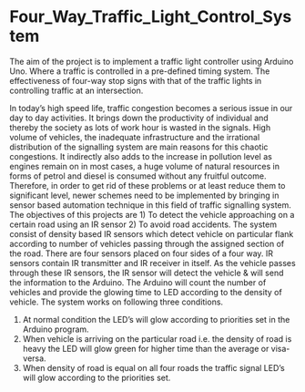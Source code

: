# Four_Way_Traffic_Light_Control_System
The aim of the project is to implement a traffic light controller using Arduino Uno. Where a traffic is controlled in a pre-defined timing system. The effectiveness of four-way stop signs with that of the traffic lights in controlling traffic at an intersection.

In today’s high speed life, traffic congestion becomes a serious issue in our day to day activities. It brings down the productivity of individual and thereby the society as lots of work hour is wasted in the signals. High volume of vehicles, the inadequate infrastructure and the irrational distribution of the signalling system are main reasons for this chaotic congestions. It indirectly also adds to the increase in pollution level as engines remain on in most cases, a huge volume of natural resources in forms of petrol and diesel is consumed without any fruitful outcome. Therefore, in order to get rid of these problems or at least reduce them to significant level, newer schemes need to be   implemented by bringing in sensor based automation technique in this field of traffic signalling system.
The objectives of this projects are 1) To detect the vehicle approaching on a certain road using an IR sensor 2) To avoid road accidents.
The system consist of density based IR sensors which detect vehicle on particular flank according to number of vehicles passing through the assigned section of the road. There are four sensors placed on four sides of a four way. IR sensors contain IR transmitter and IR receiver in itself. As the vehicle passes through these IR sensors, the  IR  sensor  will  detect  the  vehicle  &  will  send  the information  to  the  Arduino. The Arduino will count the number of vehicles and provide the glowing time to LED according to the density of vehicle. The system works on following three conditions.

1.	At normal condition the LED’s will glow according to priorities set in the Arduino program.
2.	When vehicle is arriving on the particular road i.e. the density of road is heavy the LED will glow green for higher time than the average or visa-versa.
3.	When density of road is equal on all four roads the traffic signal LED’s will glow according to the priorities set.

